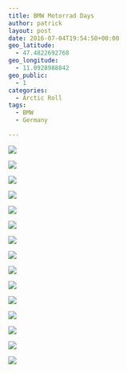 ```yaml
---
title: BMW Motorrad Days
author: patrick
layout: post
date: 2016-07-04T19:54:50+00:00
geo_latitude:
  - 47.4822692768
geo_longitude:
  - 11.0928988842
geo_public:
  - 1
categories:
  - Arctic Roll
tags:
  - BMW
  - Germany

---
```


![](/img/2016/07/img_3126.jpg)

![](/img/2016/07/img_3127.jpg)

![](/img/2016/07/img_3128.jpg)

![](/img/2016/07/img_3129.jpg)

![](/img/2016/07/img_3130.jpg)

![](/img/2016/07/img_3132.jpg)

![](/img/2016/07/img_3133.jpg)

![](/img/2016/07/img_3134.jpg)

![](/img/2016/07/img_3135.jpg)

![](/img/2016/07/img_3136.jpg)

![](/img/2016/07/img_3137.jpg)

![](/img/2016/07/img_3138.jpg)

![](/img/2016/07/img_3139.jpg)

![](/img/2016/07/IMG_3048.jpg)

![](/img/2016/07/IMG_3066.jpg)

